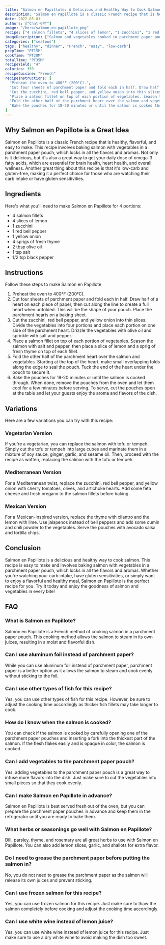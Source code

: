 ```yaml
---
title: "Salmon en Papillote: A Delicious and Healthy Way to Cook Salmon"
description: "Salmon en Papillote is a classic French recipe that is healthy, flavorful, and easy to make. This recipe involves baking salmon with vegetables in a parchment paper pouch, which locks in all the flavors and aromas. Follow this recipe to make a delicious and healthy meal!"
date: 2022-05-01
authors: ["Chat-GPT"]
image: "/hero/salmon-en-papillote.png"
recipe: ["4 salmon fillets", "4 slices of lemon", "1 zucchini", "1 red bell pepper", "1 yellow onion", "4 sprigs of fresh thyme", "2 tbsp olive oil", "1 tsp salt", "1/2 tsp black pepper"]
imageDescription: ["Salmon and vegetables cooked in parchment paper pouches on a baking sheet"]
categories: ["seafood"]
tags: ["healthy", "dinner", "French", "easy", "low-carb"]
prepTime: "PT15M"
cookTime: "PT20M"
totalTime: "PT35M"
recipeYield: "4"
calories: 350
recipeCuisine: "French"
recipeInstructions: [
  "Preheat the oven to 400°F (200°C).",
  "Cut four sheets of parchment paper and fold each in half. Draw half of a heart on each piece of paper, then cut along the line to create a full heart when unfolded. This will be the shape of your pouch. Place the parchment hearts on a baking sheet.",
  "Cut the zucchini, red bell pepper, and yellow onion into thin slices. Divide the vegetables into four portions and place each portion on one side of the parchment heart. Drizzle the vegetables with olive oil and sprinkle with salt and pepper.",
  "Place a salmon fillet on top of each portion of vegetables. Season the salmon with salt and pepper, then place a slice of lemon and a sprig of fresh thyme on top of each fillet.",
  "Fold the other half of the parchment heart over the salmon and vegetables. Starting at the top of the heart, make small overlapping folds along the edge to seal the pouch. Tuck the end of the heart under the pouch to secure it.",
  "Bake the pouches for 18-20 minutes or until the salmon is cooked through. When done, remove the pouches from the oven and let them cool for a few minutes before serving. To serve, cut the pouches open at the table and let your guests enjoy the aroma and flavors of the dish."
]
---
```


## Why Salmon en Papillote is a Great Idea

Salmon en Papillote is a classic French recipe that is healthy, flavorful, and easy to make. This recipe involves baking salmon with vegetables in a parchment paper pouch, which locks in all the flavors and aromas. Not only is it delicious, but it's also a great way to get your daily dose of omega-3 fatty acids, which are essential for brain health, heart health, and overall wellness. Another great thing about this recipe is that it's low-carb and gluten-free, making it a perfect choice for those who are watching their carb intake or have gluten sensitivities.

## Ingredients

Here's what you'll need to make Salmon en Papillote for 4 portions:

- 4 salmon fillets
- 4 slices of lemon
- 1 zucchini
- 1 red bell pepper
- 1 yellow onion
- 4 sprigs of fresh thyme
- 2 tbsp olive oil
- 1 tsp salt
- 1/2 tsp black pepper

## Instructions

Follow these steps to make Salmon en Papillote:

1. Preheat the oven to 400°F (200°C).
2. Cut four sheets of parchment paper and fold each in half. Draw half of a heart on each piece of paper, then cut along the line to create a full heart when unfolded. This will be the shape of your pouch. Place the parchment hearts on a baking sheet.
3. Cut the zucchini, red bell pepper, and yellow onion into thin slices. Divide the vegetables into four portions and place each portion on one side of the parchment heart. Drizzle the vegetables with olive oil and sprinkle with salt and pepper.
4. Place a salmon fillet on top of each portion of vegetables. Season the salmon with salt and pepper, then place a slice of lemon and a sprig of fresh thyme on top of each fillet.
5. Fold the other half of the parchment heart over the salmon and vegetables. Starting at the top of the heart, make small overlapping folds along the edge to seal the pouch. Tuck the end of the heart under the pouch to secure it.
6. Bake the pouches for 18-20 minutes or until the salmon is cooked through. When done, remove the pouches from the oven and let them cool for a few minutes before serving. To serve, cut the pouches open at the table and let your guests enjoy the aroma and flavors of the dish.

## Variations

Here are a few variations you can try with this recipe:

### Vegetarian Version

If you're a vegetarian, you can replace the salmon with tofu or tempeh. Simply cut the tofu or tempeh into large cubes and marinate them in a mixture of soy sauce, ginger, garlic, and sesame oil. Then, proceed with the recipe as written, replacing the salmon with the tofu or tempeh.

### Mediterranean Version

For a Mediterranean twist, replace the zucchini, red bell pepper, and yellow onion with cherry tomatoes, olives, and artichoke hearts. Add some feta cheese and fresh oregano to the salmon fillets before baking.

### Mexican Version

For a Mexican-inspired version, replace the thyme with cilantro and the lemon with lime. Use jalapenos instead of bell peppers and add some cumin and chili powder to the vegetables. Serve the pouches with avocado salsa and tortilla chips.

## Conclusion

Salmon en Papillote is a delicious and healthy way to cook salmon. This recipe is easy to make and involves baking salmon with vegetables in a parchment paper pouch, which locks in all the flavors and aromas. Whether you're watching your carb intake, have gluten sensitivities, or simply want to enjoy a flavorful and healthy meal, Salmon en Papillote is the perfect recipe for you. Try it today and enjoy the goodness of salmon and vegetables in every bite!

## FAQ

### What is Salmon en Papillote?

Salmon en Papillote is a French method of cooking salmon in a parchment paper pouch. This cooking method allows the salmon to steam in its own juices, resulting in a moist and flavorful dish.

### Can I use aluminum foil instead of parchment paper?

While you can use aluminum foil instead of parchment paper, parchment paper is a better option as it allows the salmon to steam and cook evenly without sticking to the foil.

### Can I use other types of fish for this recipe?

Yes, you can use other types of fish for this recipe. However, be sure to adjust the cooking time accordingly as thicker fish fillets may take longer to cook.

### How do I know when the salmon is cooked?

You can check if the salmon is cooked by carefully opening one of the parchment paper pouches and inserting a fork into the thickest part of the salmon. If the flesh flakes easily and is opaque in color, the salmon is cooked.

### Can I add vegetables to the parchment paper pouch?

Yes, adding vegetables to the parchment paper pouch is a great way to infuse more flavors into the dish. Just make sure to cut the vegetables into small pieces so that they cook evenly.

### Can I make Salmon en Papillote in advance?

Salmon en Papillote is best served fresh out of the oven, but you can prepare the parchment paper pouches in advance and keep them in the refrigerator until you are ready to bake them.

### What herbs or seasonings go well with Salmon en Papillote?

Dill, parsley, thyme, and rosemary are all great herbs to use with Salmon en Papillote. You can also add lemon slices, garlic, and shallots for extra flavor.

### Do I need to grease the parchment paper before putting the salmon in?

No, you do not need to grease the parchment paper as the salmon will release its own juices and prevent sticking.

### Can I use frozen salmon for this recipe?

Yes, you can use frozen salmon for this recipe. Just make sure to thaw the salmon completely before cooking and adjust the cooking time accordingly.

### Can I use white wine instead of lemon juice?

Yes, you can use white wine instead of lemon juice for this recipe. Just make sure to use a dry white wine to avoid making the dish too sweet.